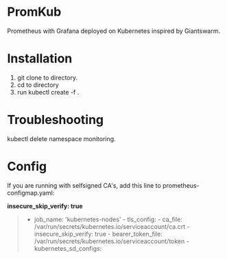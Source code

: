 # PromKub
Prometheus with Grafana deployed on Kubernetes inspired by Giantswarm.

# Installation

1. git clone to directory.
2. cd to directory 
3. run kubectl create -f .

# Troubleshooting
kubectl delete namespace monitoring.

# Config 

If you are running with selfsigned CA's, add this line to prometheus-configmap.yaml:

**insecure_skip_verify: true** 

>   - job_name: 'kubernetes-nodes'
    -    tls_config:
    -      ca_file: /var/run/secrets/kubernetes.io/serviceaccount/ca.crt
    -      insecure_skip_verify: true
    -    bearer_token_file: /var/run/secrets/kubernetes.io/serviceaccount/token
    -    kubernetes_sd_configs:
>
